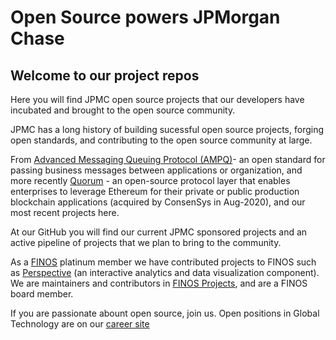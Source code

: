 # Open Source powers JPMorgan Chase

## Welcome to our project repos

Here you will find JPMC open source projects that our developers have incubated and brought to the open source community. 

JPMC has a long history of building sucessful open source projects, forging open standards, and contributing to the  open source community at large. 

From [Advanced Messaging Queuing Protocol (AMPQ)](https://www.amqp.org/)- an open standard for passing business messages between applications or organization, and more recently [Quorum](https://consensys.net/quorum/products/) - an open-source protocol layer that enables enterprises to leverage Ethereum for their private or public production blockchain applications (acquired by ConsenSys in Aug-2020), and our most recent projects here.

At our GitHub you will find our current JPMC sponsored projects and an active pipeline of projects that we plan to bring to the community.

As a [FINOS](https://finos.org) platinum member we have contributed projects to FINOS such as [Perspective](https://github.com/finos/perspective) (an interactive analytics and data visualization component). We are maintainers and contributors in [FINOS Projects](https://landscape.finos.org/), and are a FINOS board member.

If you are passionate abount open source, join us. Open positions in Global Technology are on our [career site](https://careers.jpmorgan.com/)
